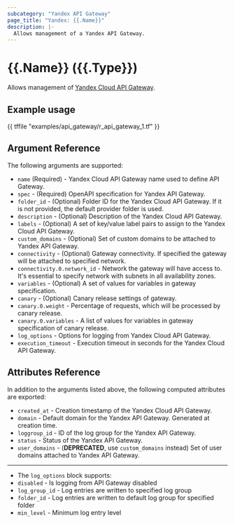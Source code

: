 ```yaml
---
subcategory: "Yandex API Gateway"
page_title: "Yandex: {{.Name}}"
description: |-
  Allows management of a Yandex API Gateway.
---
```


# {{.Name}} ({{.Type}})

Allows management of [Yandex Cloud API Gateway](https://cloud.yandex.com/docs/api-gateway/).

## Example usage

{{ tffile "examples/api_gateway/r_api_gateway_1.tf" }}

## Argument Reference

The following arguments are supported:

* `name` (Required) - Yandex Cloud API Gateway name used to define API Gateway.
* `spec` - (Required) OpenAPI specification for Yandex API Gateway.
* `folder_id` - (Optional) Folder ID for the Yandex Cloud API Gateway. If it is not provided, the default provider folder is used.
* `description` - (Optional) Description of the Yandex Cloud API Gateway.
* `labels` - (Optional) A set of key/value label pairs to assign to the Yandex Cloud API Gateway.
* `custom_domains` - (Optional) Set of custom domains to be attached to Yandex API Gateway.
* `connectivity` - (Optional) Gateway connectivity. If specified the gateway will be attached to specified network.
* `connectivity.0.network_id` - Network the gateway will have access to. It's essential to specify network with subnets in all availability zones.
* `variables` - (Optional) A set of values for variables in gateway specification.
* `canary` - (Optional) Canary release settings of gateway.
* `canary.0.weight` - Percentage of requests, which will be processed by canary release.
* `canary.0.variables` - A list of values for variables in gateway specification of canary release.
* `log_options` - Options for logging from Yandex Cloud API Gateway.
* `execution_timeout` - Execution timeout in seconds for the Yandex Cloud API Gateway.

## Attributes Reference

In addition to the arguments listed above, the following computed attributes are exported:

* `created_at` - Creation timestamp of the Yandex Cloud API Gateway.
* `domain` - Default domain for the Yandex API Gateway. Generated at creation time.
* `loggroup_id` - ID of the log group for the Yandex API Gateway.
* `status` - Status of the Yandex API Gateway.
* `user_domains` - (**DEPRECATED**, use `custom_domains` instead) Set of user domains attached to Yandex API Gateway.

---

* The `log_options` block supports:
* `disabled` - Is logging from API Gateway disabled
* `log_group_id` - Log entries are written to specified log group
* `folder_id` - Log entries are written to default log group for specified folder
* `min_level` - Minimum log entry level
